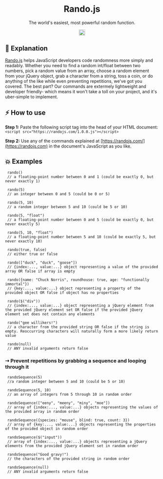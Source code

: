 <h1 align="center">Rando.js</h1>
<p align="center">The world's easiest, most powerful random function.</p>

<p align="center"><img src="http://randojs.com/images/smallsize.png" height="20"/></p>

## :thinking: Explanation  
[Rando.js](https://randojs.com) helps JavaScript developers code randomness more simply and readably. Whether you need to find a random int/float between two numbers, pick a random value from an array, choose a random element from your jQuery object, grab a character from a string, toss a coin, or do anything of the like while even preventing repetitions, we've got you covered. The best part? Our commands are extermely lightweight and developer friendly- which means it won't take a toll on your project, and it's uber-simple to implement.  
  
## :zap: How to use  
   **Step 1:** Paste the following script tag into the head of your HTML document:<br/>```<script src="https://randojs.com/1.0.0.js"></script>```  

   **Step 2:** Use any of the commands explained at [https://randojs.com/](https://randojs.com)</a> in the document's JavaScript as you like.  
  
 
  
## :boom: Examples  
  ```
   rando()  
   // a floating-point number between 0 and 1 (could be exactly 0, but never exactly 1)  
     
   rando(5)  
   // an integer between 0 and 5 (could be 0 or 5)  
     
   rando(5, 10)  
   // a random integer between 5 and 10 (could be 5 or 10)  
     
   rando(5, "float")  
   // a floating-point number between 0 and 5 (could be exactly 0, but never exactly 5)  
     
   rando(5, 10, "float")  
   // a floating-point number between 5 and 10 (could be exactly 5, but never exactly 10)  
     
   rando(true, false)  
   // either true or false  
     
   rando(["duck", "duck", "goose"])  
   // {index:..., value:...} object representing a value of the provided array OR false if array is empty  
     
   rando({name: "Chuck Norris", roundhouse: true, age: "functionally immortal"})  
   // {key:..., value:...} object representing a property of the provided object OR false if object has no properties  
     
   rando($("div"))  
   // {index:..., value:...} object representing a jQuery element from the provided jQuery element set OR false if the provided jQuery element set does not contain any elements  
     
   rando("gee willikers!")  
   // a character from the provided string OR false if the string is empty. Reoccurring characters will naturally form a more likely return value  
     
   rando(null)  
   // ANY invalid arguments return false  
  ```
  
### &#8674; Prevent repetitions by grabbing a sequence and looping through it  
  ```
   randoSequence(5)  
   //a random integer between 5 and 10 (could be 5 or 10)  
     
   randoSequence(5, 10)  
   // an array of integers from 5 through 10 in random order  
     
   randoSequence(["eeny", "meeny", "miny", "moe"])  
   // array of {index:..., value:...} objects representing the values of the provided array in random order  
     
   randoSequence({species: "mouse", blind: true, count: 3})  
   // array of {key:..., value:...} objects representing the properties of the provided object in random order  
     
   randoSequence($("input"))  
   // array of {index:..., value:...} objects representing a jQuery elements from the provided jQuery element set in random order  
     
   randoSequence("Good gravy!")  
   // the characters of the provided string in random order  
     
   randoSequence(null)  
   // ANY invalid arguments return false
```
